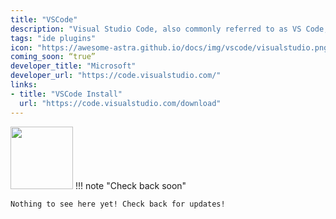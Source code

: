 ```yaml
---
title: "VSCode"
description: "Visual Studio Code, also commonly referred to as VS Code, is a source-code editor made by Microsoft for Windows, Linux and macOS. Features include support for debugging, syntax highlighting, intelligent code completion, snippets, code refactoring, and embedded Git."
tags: "ide plugins"
icon: "https://awesome-astra.github.io/docs/img/vscode/visualstudio.png"
coming_soon: “true”
developer_title: "Microsoft"
developer_url: "https://code.visualstudio.com/"
links:
- title: "VSCode Install"
  url: "https://code.visualstudio.com/download"
---
```


<div class="nosurface" markdown="1">
<img src="https://awesome-astra.github.io/docs/img/vscode/Visual_Studio_Code_1.35_icon.svg.png" height="100px" />
!!! note "Check back soon"

    Nothing to see here yet! Check back for updates! 
</div>